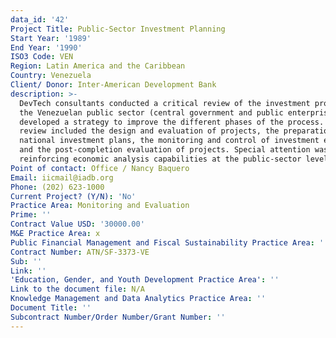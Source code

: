 ```yaml
---
data_id: '42'
Project Title: Public-Sector Investment Planning
Start Year: '1989'
End Year: '1990'
ISO3 Code: VEN
Region: Latin America and the Caribbean
Country: Venezuela
Client/ Donor: Inter-American Development Bank
description: >-
  DevTech consultants conducted a critical review of the investment process in
  the Venezuelan public sector (central government and public enterprises) and
  developed a strategy to improve the different phases of the process. The
  review included the design and evaluation of projects, the preparation of
  national investment plans, the monitoring and control of investment execution,
  and the post-completion evaluation of projects. Special attention was given to
  reinforcing economic analysis capabilities at the public-sector level.
Point of contact: Office / Nancy Baquero
Email: iicmail@iadb.org
Phone: (202) 623-1000
Current Project? (Y/N): 'No'
Practice Area: Monitoring and Evaluation
Prime: ''
Contract Value USD: '30000.00'
M&E Practice Area: x
Public Financial Management and Fiscal Sustainability Practice Area: ''
Contract Number: ATN/SF-3373-VE
Sub: ''
Link: ''
'Education, Gender, and Youth Development Practice Area': ''
Link to the document file: N/A
Knowledge Management and Data Analytics Practice Area: ''
Document Title: ''
Subcontract Number/Order Number/Grant Number: ''
---
```

